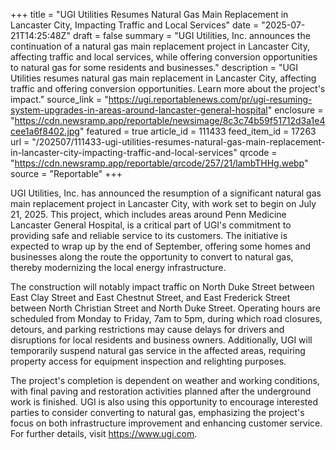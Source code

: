 +++
title = "UGI Utilities Resumes Natural Gas Main Replacement in Lancaster City, Impacting Traffic and Local Services"
date = "2025-07-21T14:25:48Z"
draft = false
summary = "UGI Utilities, Inc. announces the continuation of a natural gas main replacement project in Lancaster City, affecting traffic and local services, while offering conversion opportunities to natural gas for some residents and businesses."
description = "UGI Utilities resumes natural gas main replacement in Lancaster City, affecting traffic and offering conversion opportunities. Learn more about the project's impact."
source_link = "https://ugi.reportablenews.com/pr/ugi-resuming-system-upgrades-in-areas-around-lancaster-general-hospital"
enclosure = "https://cdn.newsramp.app/reportable/newsimage/8c3c74b59f51712d3a1e4cee1a6f8402.jpg"
featured = true
article_id = 111433
feed_item_id = 17263
url = "/202507/111433-ugi-utilities-resumes-natural-gas-main-replacement-in-lancaster-city-impacting-traffic-and-local-services"
qrcode = "https://cdn.newsramp.app/reportable/qrcode/257/21/lambTHHg.webp"
source = "Reportable"
+++

<p>UGI Utilities, Inc. has announced the resumption of a significant natural gas main replacement project in Lancaster City, with work set to begin on July 21, 2025. This project, which includes areas around Penn Medicine Lancaster General Hospital, is a critical part of UGI's commitment to providing safe and reliable service to its customers. The initiative is expected to wrap up by the end of September, offering some homes and businesses along the route the opportunity to convert to natural gas, thereby modernizing the local energy infrastructure.</p><p>The construction will notably impact traffic on North Duke Street between East Clay Street and East Chestnut Street, and East Frederick Street between North Christian Street and North Duke Street. Operating hours are scheduled from Monday to Friday, 7am to 5pm, during which road closures, detours, and parking restrictions may cause delays for drivers and disruptions for local residents and business owners. Additionally, UGI will temporarily suspend natural gas service in the affected areas, requiring property access for equipment inspection and relighting purposes.</p><p>The project's completion is dependent on weather and working conditions, with final paving and restoration activities planned after the underground work is finished. UGI is also using this opportunity to encourage interested parties to consider converting to natural gas, emphasizing the project's focus on both infrastructure improvement and enhancing customer service. For further details, visit <a href='https://www.ugi.com' rel='nofollow' target='_blank'>https://www.ugi.com</a>.</p>